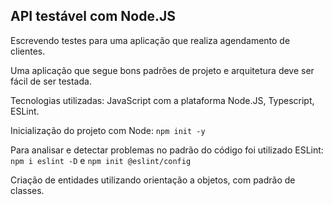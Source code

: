 ## API testável com Node.JS 

Escrevendo testes para uma aplicação que realiza agendamento de clientes.

Uma aplicação que segue bons padrões de projeto e arquitetura deve ser fácil de ser testada.

Tecnologias utilizadas: JavaScript com a plataforma Node.JS, Typescript, ESLint. 

Inicialização do projeto com Node: ```npm init -y```

Para analisar e detectar problemas no padrão do código foi utilizado ESLint: ```npm i eslint -D``` e ```npm init @eslint/config```

Criação de entidades utilizando orientação a objetos, com padrão de classes.

